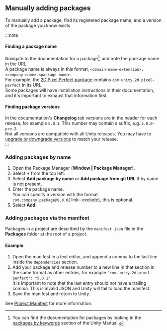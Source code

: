 ## Manually adding packages

To manually add a package, find its registered package name, and a version of the package you know exists.  

:::note
#### Finding a package name
Navigate to the documentation for a package[^1], and note the package name in the URL.  
A package name is always in this format, `<domain-name-extension>.<company-name>.<package-name>`.  
For example, the [2D Pixel Perfect package](https://docs.unity3d.com/Packages/com.unity.2d.pixel-perfect@latest/) contains `com.unity.2d.pixel-perfect` in its URL.  
Some packages will have installation instructions in their documentation, and it's important to exhaust that information first.  

#### Finding package versions
In the documentation's **Changelog** tab versions are in the header for each release, for example `5.0.1`. This number may contain a suffix, e.g. `5.0.0-pre.2`.  
Not all versions are compatible with all Unity releases. You may have to [upgrade or downgrade versions](https://docs.unity3d.com/Manual/upm-ui-update.html) to match your release.  
:::  

### Adding packages by name
1. Open the Package Manager (**Window | Package Manager**).
2. Select **+** from the top left.
3. Select **Add package by name** or **Add package from git URL** if by name is not present.
4. Enter the package name.  
   You can specify a version with the format `com.company.package@0.0.0`{.link--exclude}, this is optional.
5. Select **Add**.

### Adding packages via the manifest
Packages in a project are described by the `manifest.json` file in the **Packages** folder at the root of a project.

#### Example
1. Open the manifest in a text editor, and append a comma to the last line inside the `dependencies` section.
2. Add your package and release number to a new line in that section in the same format as other entries, for example `"com.unity.2d.pixel-perfect": "5.0.1"`.  
    It is important to note that the last entry should not have a trailing comma. This is invalid JSON and Unity will fail to load the manifest.  
3. Save the manifest and return to Unity.

See [Project Manifest](https://docs.unity3d.com/Manual/upm-manifestPrj.html) for more information.  

[^1]: You can find the documentation for packages by looking in the [packages by keywords](https://docs.unity3d.com/Manual/pack-keys.html) section of the Unity Manual.